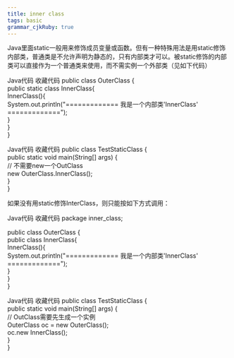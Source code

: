 ```yaml
---
title: inner class
tags: basic
grammar_cjkRuby: true
---
```



Java里面static一般用来修饰成员变量或函数。但有一种特殊用法是用static修饰内部类，普通类是不允许声明为静态的，只有内部类才可以。被static修饰的内部类可以直接作为一个普通类来使用，而不需实例一个外部类（见如下代码）

 


Java代码  收藏代码
public class OuterClass {  
    public static class InnerClass{  
        InnerClass(){  
            System.out.println("============= 我是一个内部类'InnerClass' =============");  
        }  
    }  
}  
 

Java代码  收藏代码
public class TestStaticClass {  
    public static void main(String[] args) {  
        // 不需要new一个OutClass  
        new OuterClass.InnerClass();  
    }  
}  
 

 

如果没有用static修饰InterClass，则只能按如下方式调用：

 

 

 

Java代码  收藏代码
package inner_class;  
  
public class OuterClass {  
    public class InnerClass{  
        InnerClass(){  
            System.out.println("============= 我是一个内部类'InnerClass' =============");  
        }  
    }  
}  
 

 

Java代码  收藏代码
public class TestStaticClass {  
    public static void main(String[] args) {  
        // OutClass需要先生成一个实例  
        OuterClass oc = new OuterClass();  
        oc.new InnerClass();  
    }  
}  
